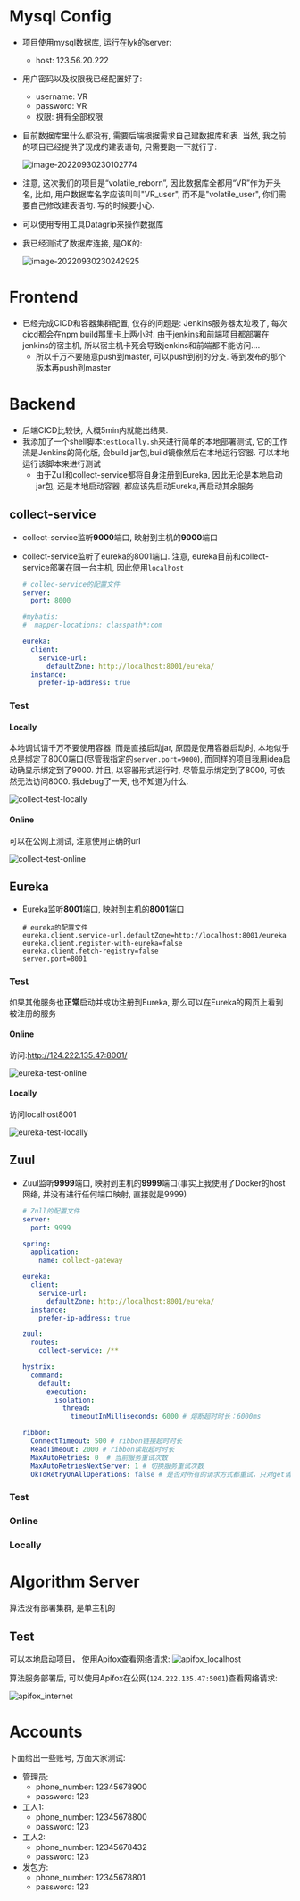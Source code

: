 # Mysql Config

* 项目使用mysql数据库, 运行在lyk的server:

  * host: 123.56.20.222

* 用户密码以及权限我已经配置好了:

  * username: VR
  * password: VR
  * 权限: 拥有全部权限

* 目前数据库里什么都没有, 需要后端根据需求自己建数据库和表. 当然, 我之前的项目已经提供了现成的建表语句, 只需要跑一下就行了:

  ![image-20220930230102774](./assets/建表语句.png)

* 注意, 这次我们的项目是“volatile_reborn”, 因此数据库全都用“VR”作为开头名, 比如, 用户数据库名字应该叫叫"VR_user", 而不是"volatile_user", 你们需要自己修改建表语句. 写的时候要小心.

* 可以使用专用工具Datagrip来操作数据库

* 我已经测试了数据库连接, 是OK的:

  ![image-20220930230242925](./assets/数据库连接成功.png)

# Frontend

* 已经完成CICD和容器集群配置, 仅存的问题是: Jenkins服务器太垃圾了, 每次cicd都会在npm build那里卡上两小时. 由于jenkins和前端项目都部署在jenkins的宿主机, 所以宿主机卡死会导致jenkins和前端都不能访问....
  * 所以千万不要随意push到master, 可以push到别的分支. 等到发布的那个版本再push到master

# Backend

* 后端CICD比较快, 大概5min内就能出结果.
* 我添加了一个shell脚本`testLocally.sh`来进行简单的本地部署测试, 它的工作流是Jenkins的简化版,  会build jar包,build镜像然后在本地运行容器. 可以本地运行该脚本来进行测试
  * 由于Zull和collect-service都将自身注册到Eureka, 因此无论是本地启动jar包, 还是本地启动容器, 都应该先启动Eureka,再启动其余服务

## collect-service

* collect-service监听**9000**端口, 映射到主机的**9000**端口

* collect-service监听了eureka的8001端口. 注意, eureka目前和collect-service部署在同一台主机, 因此使用`localhost`

  ```yaml
  # collec-service的配置文件
  server:
    port: 8000
  
  #mybatis:
  #  mapper-locations: classpath*:com
  
  eureka:
    client:
      service-url:
        defaultZone: http://localhost:8001/eureka/
    instance:
      prefer-ip-address: true
  ```



### Test

#### Locally

本地调试请千万不要使用容器, 而是直接启动jar, 原因是使用容器启动时, 本地似乎总是绑定了8000端口(尽管我指定的`server.port=9000`), 而同样的项目我用idea启动确显示绑定到了9000. 并且, 以容器形式运行时, 尽管显示绑定到了8000, 可依然无法访问8000. 我debug了一天, 也不知道为什么.



![collect-test-locally](./assets/collect-test-locally.png)

#### Online

可以在公网上测试, 注意使用正确的url

![collect-test-online](./assets/collect-test-online.png)

## Eureka

* Eureka监听**8001**端口, 映射到主机的**8001**端口

  ```
  # eureka的配置文件
  eureka.client.service-url.defaultZone=http://localhost:8001/eureka
  eureka.client.register-with-eureka=false
  eureka.client.fetch-registry=false
  server.port=8001
  ```

  

### Test

如果其他服务也**正常**启动并成功注册到Eureka, 那么可以在Eureka的网页上看到被注册的服务

#### Online

访问:http://124.222.135.47:8001/

![eureka-test-online](./assets/eureka-test-online.png)



#### Locally

访问localhost8001

![eureka-test-locally](./assets/eureka-test-locally.png)



## Zuul

* Zuul监听**9999**端口, 映射到主机的**9999**端口(事实上我使用了Docker的host网络, 并没有进行任何端口映射, 直接就是9999)

  ```yaml
  # Zull的配置文件
  server:
    port: 9999
  
  spring:
    application:
      name: collect-gateway
  
  eureka:
    client:
      service-url:
        defaultZone: http://localhost:8001/eureka/
    instance:
      prefer-ip-address: true
  
  zuul:
    routes:
      collect-service: /**
  
  hystrix:
    command:
      default:
        execution:
          isolation:
            thread:
              timeoutInMilliseconds: 6000 # 熔断超时时长：6000ms
  
  ribbon:
    ConnectTimeout: 500 # ribbon链接超时时长
    ReadTimeout: 2000 # ribbon读取超时时长
    MaxAutoRetries: 0  # 当前服务重试次数
    MaxAutoRetriesNextServer: 1 # 切换服务重试次数
    OkToRetryOnAllOperations: false # 是否对所有的请求方式都重试，只对get请求重试
  ```




### Test

### Online

### Locally

# Algorithm Server

算法没有部署集群, 是单主机的

## Test

可以本地启动项目， 使用Apifox查看网络请求:
![apifox_localhost](./assets/apifox_localhost.png)



算法服务部署后, 可以使用Apifox在公网(`124.222.135.47:5001`)查看网络请求:

![apifox_internet](./assets/apifox_internet.png)



# Accounts

下面给出一些账号, 方面大家测试:

* 管理员:
  * phone_number: 12345678900
  * password: 123
* 工人1:
  * phone_number: 12345678800
  * password: 123
* 工人2:
  * phone_number: 12345678432
  * password: 123
* 发包方:
  * phone_number: 12345678801
  * password: 123



